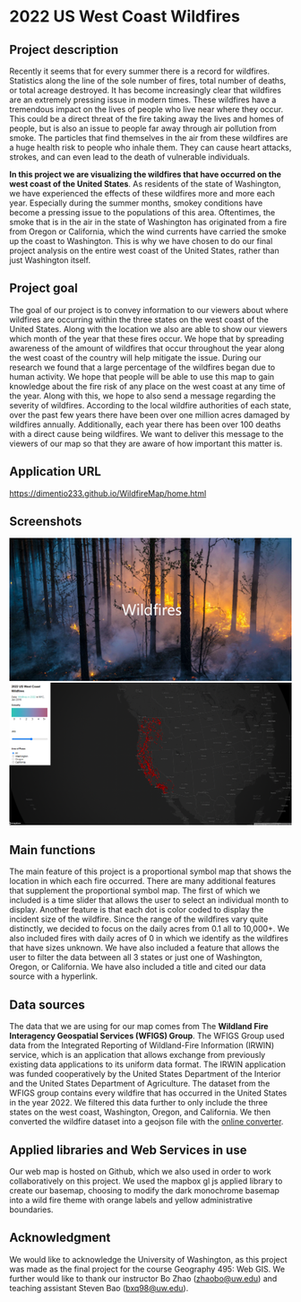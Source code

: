 # 2022 US West Coast Wildfires

## Project description

Recently it seems that for every summer there is a record for wildfires. Statistics
along the line of the sole number of fires, total number of deaths, or total acreage
destroyed. It has become increasingly clear that wildfires are an extremely pressing
issue in modern times. These wildfires have a tremendous impact on the lives of people
who live near where they occur. This could be a direct threat of the fire taking away the
lives and homes of people, but is also an issue to people far away through air pollution
from smoke. The particles that find themselves in the air from these wildfires are a huge
health risk to people who inhale them. They can cause heart attacks, strokes, and can
even lead to the death of vulnerable individuals.

**In this project we are visualizing the wildfires that have occurred on the west
coast of the United States**. As residents of the state of Washington, we have
experienced the effects of these wildfires more and more each year. Especially during
the summer months, smokey conditions have become a pressing issue to the
populations of this area. Oftentimes, the smoke that is in the air in the state of
Washington has originated from a fire from Oregon or California, which the wind
currents have carried the smoke up the coast to Washington. This is why we have
chosen to do our final project analysis on the entire west coast of the United States,
rather than just Washington itself.

## Project goal

The goal of our project is to convey information to our viewers about where
wildfires are occurring within the three states on the west coast of the United States.
Along with the location we also are able to show our viewers which month of the year
that these fires occur. We hope that by spreading awareness of the amount of wildfires
that occur throughout the year along the west coast of the country will help mitigate the issue. During our research we found that a large percentage of the wildfires began due to human activity. We hope that people will be able to use this map to gain knowledge about the fire risk of any place on the west coast at any time of the year. Along with this, we hope to also send a message regarding the severity of wildfires. According to the local wildfire authorities of each state, over the past few years there have been over one million acres damaged by wildfires annually. Additionally, each year there has been over 100 deaths with a direct cause being wildfires. We want to deliver this message to the viewers of our map so that they are aware of how important this matter is.

## Application URL

https://dimentio233.github.io/WildfireMap/home.html

## Screenshots
![Home page](/assets/screenshot1.png)
![Map](/assets/screenshot2.png)


## Main functions

The main feature of this project is a proportional symbol map that shows the location in
which each fire occurred. There are many additional features that supplement the proportional symbol map. The first of which we included is a time slider that allows the user to select
an individual month to display. Another feature is that each dot is color coded to display
the incident size of the wildfire. Since the range of the wildfires vary quite distinctly, we decided to focus on the daily acres from 0.1 all to 10,000+. We also included fires with daily acres of 0 in which we identify as the wildfires that have sizes unknown. We have also included a feature that allows the
user to filter the data between all 3 states or just one of Washington, Oregon, or
California. We have also included a title and cited our data source with a hyperlink.

## Data sources

The data that we are using for our map comes from The **Wildland Fire
Interagency Geospatial Services (WFIGS) Group**. The WFIGS Group used data from
the Integrated Reporting of Wildland-Fire Information (IRWIN) service, which is an
application that allows exchange from previously existing data applications to its uniform
data format. The IRWIN application was funded cooperatively by the United States
Department of the Interior and the United States Department of Agriculture. The dataset
from the WFIGS group contains every wildfire that has occurred in the United States in
the year 2022. We filtered this data further to only include the three states on the west
coast, Washington, Oregon, and California. We then converted the wildfire dataset into a geojson file with the [online converter](https://www.convertcsv.com/csv-to-geojson.htm).

## Applied libraries and Web Services in use

Our web map is hosted on Github, which we also used in order to work
collaboratively on this project. We used the mapbox gl js applied library to create our basemap,
choosing to modify the dark monochrome basemap into a wild fire theme with orange labels and yellow administrative boundaries.

## Acknowledgment

We would like to acknowledge the University of Washington, as this project was
made as the final project for the course Geography 495: Web GIS. We further would like
to thank our instructor Bo Zhao (zhaobo@uw.edu) and teaching assistant Steven Bao
(bxq98@uw.edu).




